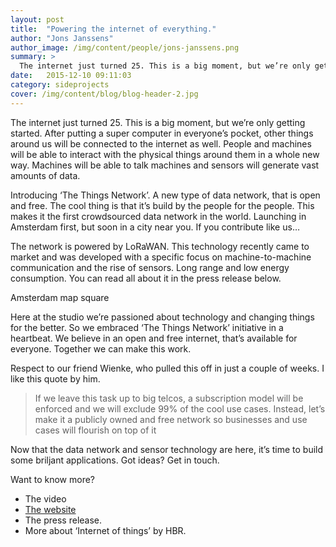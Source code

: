 ```yaml
---
layout: post
title:  "Powering the internet of everything."
author: "Jons Janssens"
author_image: /img/content/people/jons-janssens.png
summary: >
  The internet just turned 25. This is a big moment, but we’re only getting started.
date:   2015-12-10 09:11:03
category: sideprojects
cover: /img/content/blog/blog-header-2.jpg
---
```


The internet just turned 25. This is a big moment, but we’re only getting started. After putting a super computer in everyone’s pocket, other things around us will be connected to the internet as well. People and machines will be able to interact with the physical things around them in a whole new way. Machines will be able to talk machines and sensors will generate vast amounts of data.

Introducing ‘The Things Network’. A new type of data network, that is open and free. The cool thing is that it’s build by the people for the people. This makes it the first crowdsourced data network in the world. Launching in Amsterdam first, but soon in a city near you. If you contribute like us…

The network is powered by LoRaWAN. This technology recently came to market and was developed with a specific focus on machine-to-machine communication and the rise of sensors. Long range and low energy consumption. You can read all about it in the press release below.

Amsterdam map square

Here at the studio we’re passioned about technology and changing things for the better. So we embraced ‘The Things Network’ initiative in a heartbeat. We believe in an open and free internet, that’s available for everyone. Together we can make this work.

Respect to our friend Wienke, who pulled this off in just a couple of weeks. I like this quote by him.

> If we leave this task up to big telcos, a subscription model will be enforced and we will exclude 99% of the cool use cases. Instead, let’s make it a publicly owned and free network so businesses and use cases will flourish on top of it

Now that the data network and sensor technology are here, it’s time to build some briljant applications. Got ideas? Get in touch.

Want to know more?

  - The video
  - [The website](http://thethingsnetwork.com)
  - The press release.
  - More about ‘Internet of things’ by HBR.
